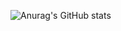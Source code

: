 ![Anurag's GitHub stats](https://github-readme-stats.vercel.app/api?username=IFalimendikov&show_icons=true&theme=radical)
